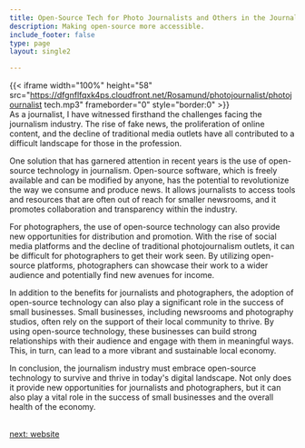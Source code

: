 ```yaml
---
title: Open-Source Tech for Photo Journalists and Others in the Journalism, News, And Media  Industry
description: Making open-source more accessible.
include_footer: false
type: page
layout: single2

---
```


{{< iframe width="100%" height="58" src="https://dfgnflfqxk4ps.cloudfront.net/Rosamund/photojournalist/photojournalist tech.mp3" frameborder="0" style="border:0" >}}<br>
As a journalist, I have witnessed firsthand the challenges facing the journalism industry. The rise of fake news, the proliferation of online content, and the decline of traditional media outlets have all contributed to a difficult landscape for those in the profession.

One solution that has garnered attention in recent years is the use of open-source technology in journalism. Open-source software, which is freely available and can be modified by anyone, has the potential to revolutionize the way we consume and produce news. It allows journalists to access tools and resources that are often out of reach for smaller newsrooms, and it promotes collaboration and transparency within the industry.

For photographers, the use of open-source technology can also provide new opportunities for distribution and promotion. With the rise of social media platforms and the decline of traditional photojournalism outlets, it can be difficult for photographers to get their work seen. By utilizing open-source platforms, photographers can showcase their work to a wider audience and potentially find new avenues for income.

In addition to the benefits for journalists and photographers, the adoption of open-source technology can also play a significant role in the success of small businesses. Small businesses, including newsrooms and photography studios, often rely on the support of their local community to thrive. By using open-source technology, these businesses can build strong relationships with their audience and engage with them in meaningful ways. This, in turn, can lead to a more vibrant and sustainable local economy.

In conclusion, the journalism industry must embrace open-source technology to survive and thrive in today's digital landscape. Not only does it provide new opportunities for journalists and photographers, but it can also play a vital role in the success of small businesses and the overall health of the economy.

<br>
<a href="https://workdojos.com/photojournalist/website">next: website</a>
<br>
</p>